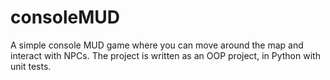 # consoleMUD
A simple console MUD game where you can move around the map and interact with NPCs. The project is written as an OOP project, in Python with unit tests. 
